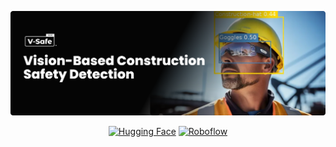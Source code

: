 ![V-Safe: Vison based construction safety detection](readme_glossaries/banner.png)


<div align="center">
  
[![Hugging Face](https://img.shields.io/badge/Hugging%20Face-orange?style=for-the-badge&logo=huggingface&logoColor=white)](https://huggingface.co/hasnatz/v-safe-rf-detr)
[![Roboflow](https://img.shields.io/badge/Roboflow-purple?style=for-the-badge&logo=roboflow)](https://universe.roboflow.com/vision-works/cosntruction-safety-3-baqry)

</div>

               
